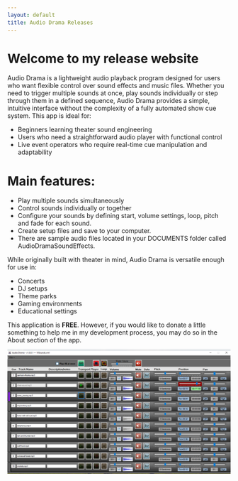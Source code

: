 ```yaml
---
layout: default
title: Audio Drama Releases
---
```

# Welcome to my release website

Audio Drama is a lightweight audio playback program designed for users who want flexible control over sound effects and music files. Whether you need to trigger multiple sounds at once, play sounds individually or step through them in a defined sequence, Audio Drama provides a simple, intuitive interface without the complexity of a fully automated show cue system.
This app is ideal for:
*	Beginners learning theater sound engineering
*	Users who need a straightforward audio player with functional control
*	Live event operators who require real-time cue manipulation and adaptability

# Main features:
*	Play multiple sounds simultaneously 
*	Control sounds individually or together 
*	Configure your sounds by defining start, volume settings, loop, pitch and fade for each sound.
*	Create setup files and save to your computer. 
*	There are sample audio files located in your DOCUMENTS folder called AudioDramaSoundEffects.

While originally built with theater in mind, Audio Drama is versatile enough for use in:
*	Concerts
*	DJ setups
*	Theme parks
*	Gaming environments
*	Educational settings

This application is <strong>FREE</strong>. However, if you would like to donate a little something to help me in my development process, you may do so in the About section of the app.

![Audio Drama](/AudioDrama1.0.0.1.png)

